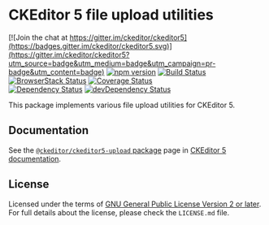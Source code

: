 CKEditor 5 file upload utilities
========================================

[![Join the chat at https://gitter.im/ckeditor/ckeditor5](https://badges.gitter.im/ckeditor/ckeditor5.svg)](https://gitter.im/ckeditor/ckeditor5?utm_source=badge&utm_medium=badge&utm_campaign=pr-badge&utm_content=badge)
[![npm version](https://badge.fury.io/js/%40ckeditor%2Fckeditor5-upload.svg)](https://www.npmjs.com/package/@ckeditor/ckeditor5-upload)
[![Build Status](https://travis-ci.org/ckeditor/ckeditor5-upload.svg)](https://travis-ci.org/ckeditor/ckeditor5-upload)
[![BrowserStack Status](https://www.browserstack.com/automate/badge.svg?badge_key=d3hvenZqQVZERFQ5d09FWXdyT0ozVXhLaVltRFRjTTUyZGpvQWNmWVhUUT0tLUZqNlJ1YWRUd0RvdEVOaEptM1B2Q0E9PQ==--c9d3dee40b9b4471ff3fb516d9ecf8d09292c7e0)](https://www.browserstack.com/automate/public-build/d3hvenZqQVZERFQ5d09FWXdyT0ozVXhLaVltRFRjTTUyZGpvQWNmWVhUUT0tLUZqNlJ1YWRUd0RvdEVOaEptM1B2Q0E9PQ==--c9d3dee40b9b4471ff3fb516d9ecf8d09292c7e0)
[![Coverage Status](https://coveralls.io/repos/github/ckeditor/ckeditor5-upload/badge.svg?branch=master)](https://coveralls.io/github/ckeditor/ckeditor5-upload?branch=master)
<br>
[![Dependency Status](https://david-dm.org/ckeditor/ckeditor5-upload/status.svg)](https://david-dm.org/ckeditor/ckeditor5-upload)
[![devDependency Status](https://david-dm.org/ckeditor/ckeditor5-upload/dev-status.svg)](https://david-dm.org/ckeditor/ckeditor5-upload?type=dev)

This package implements various file upload utilities for CKEditor 5.

## Documentation

See the [`@ckeditor/ckeditor5-upload` package](https://docs.ckeditor.com/ckeditor5/latest/api/upload.html) page in [CKEditor 5 documentation](https://docs.ckeditor.com/ckeditor5/latest/).

## License

Licensed under the terms of [GNU General Public License Version 2 or later](http://www.gnu.org/licenses/gpl.html). For full details about the license, please check the `LICENSE.md` file.
